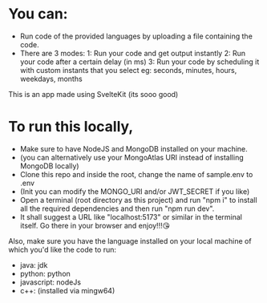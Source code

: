 # You can:

- Run code of the provided languages by uploading a file containing the code.
- There are 3 modes:
  1: Run your code and get output instantly
  2: Run your code after a certain delay (in ms)
  3: Run your code by scheduling it with custom instants that you select
  eg: seconds, minutes, hours, weekdays, months

This is an app made using SvelteKit (its sooo good)

# To run this locally,

- Make sure to have NodeJS and MongoDB installed on your machine.
- (you can alternatively use your MongoAtlas URI instead of installing MongoDB locally)
- Clone this repo and inside the root, change the name of sample.env to .env
- (Init you can modify the MONGO_URI and/or JWT_SECRET if you like)
- Open a terminal (root directory as this project) and run "npm i" to install all the required dependencies and then run "npm run dev".
- It shall suggest a URL like "localhost:5173" or similar in the terminal itself. Go there in your browser and enjoy!!!😘

Also, make sure you have the language installed on your local machine of which you'd like the code to run: 
- java: jdk
- python: python
- javascript: nodeJs
- c++: (installed via mingw64)
